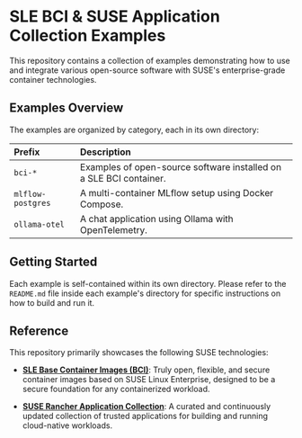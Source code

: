 # SLE BCI & SUSE Application Collection Examples

This repository contains a collection of examples demonstrating how to use and integrate various open-source software with SUSE's enterprise-grade container technologies.

## Examples Overview

The examples are organized by category, each in its own directory:

| Prefix      | Description                                                      |
| :---------- | :--------------------------------------------------------------- |
| `bci-*`     | Examples of open-source software installed on a SLE BCI container. |
| `mlflow-postgres`    | A multi-container MLflow setup using Docker Compose.             |
| `ollama-otel`  | A chat application using Ollama with OpenTelemetry.              |

## Getting Started

Each example is self-contained within its own directory. Please refer to the `README.md` file inside each example's directory for specific instructions on how to build and run it.

## Reference

This repository primarily showcases the following SUSE technologies:

*   **[SLE Base Container Images (BCI)](https://www.suse.com/products/base-container-images/)**: Truly open, flexible, and secure container images based on SUSE Linux Enterprise, designed to be a secure foundation for any containerized workload.

*   **[SUSE Rancher Application Collection](https://apps.rancher.io/)**: A curated and continuously updated collection of trusted applications for building and running cloud-native workloads.
